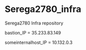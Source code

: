 # Serega2780_infra

Serega2780 Infra repository

bastion_IP = 35.233.83.149

someinternalhost_IP = 10.132.0.3

